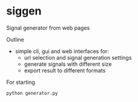 # siggen
Signal generator from web pages

Outline
- simple cli, gui and web interfaces for:
  - url selection and signal generation settings
  - generate signals with different size
  - export result to different formats

For starting 
```python
python generator.py
```
